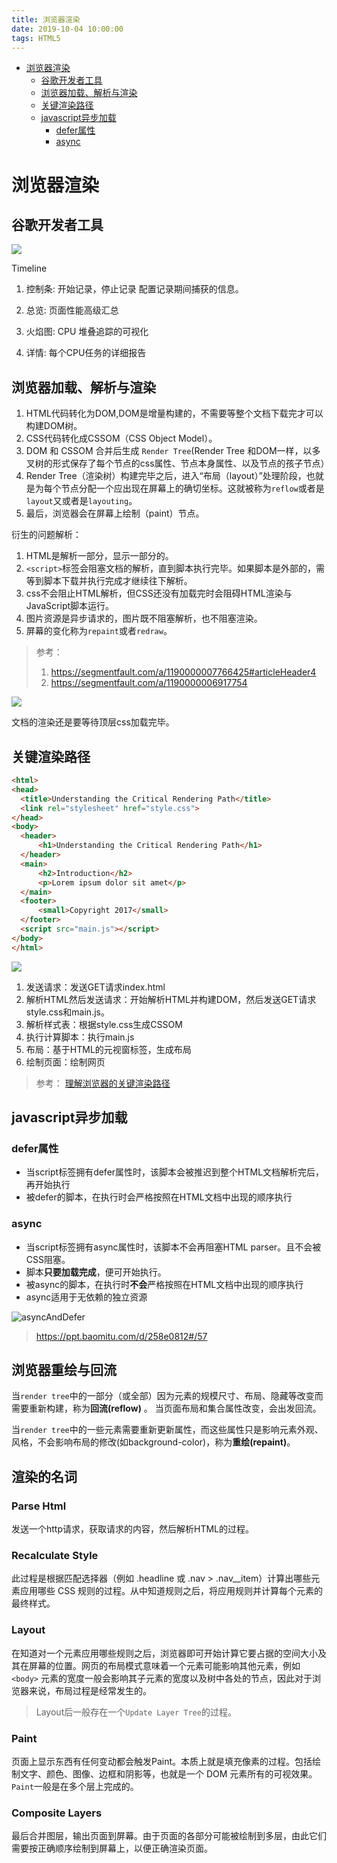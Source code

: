 ```yaml
---
title: 浏览器渲染
date: 2019-10-04 10:00:00
tags: HTML5
---
```


<!-- toc orderedList:0 depthFrom:1 depthTo:6 -->

- [浏览器渲染](#浏览器渲染)
  - [谷歌开发者工具](#谷歌开发者工具)
  - [浏览器加载、解析与渲染](#浏览器加载-解析与渲染)
  - [关键渲染路径](#关键渲染路径)
  - [javascript异步加载](#javascript异步加载)
    - [defer属性](#defer属性)
    - [async](#async)

<!-- tocstop -->

# 浏览器渲染

## 谷歌开发者工具

![](C:/Users/Administrator/Desktop/My-study-records-master/HTML5/img/%E6%B5%8F%E8%A7%88%E5%99%A8%E6%B8%B2%E6%9F%93.jpg)

Timeline

1. 控制条:
   开始记录，停止记录
   配置记录期间捕获的信息。

1. 总览:
   页面性能高级汇总

1. 火焰图:
   CPU 堆叠追踪的可视化

1. 详情:
   每个CPU任务的详细报告

## 浏览器加载、解析与渲染

1. HTML代码转化为DOM,DOM是增量构建的，不需要等整个文档下载完才可以构建DOM树。
2. CSS代码转化成CSSOM（CSS Object Model）。
3. DOM 和 CSSOM 合并后生成 `Render Tree`(Render Tree 和DOM一样，以多叉树的形式保存了每个节点的css属性、节点本身属性、以及节点的孩子节点）
4. Render Tree（渲染树）构建完毕之后，进入“布局（layout）”处理阶段，也就是为每个节点分配一个应出现在屏幕上的确切坐标。这就被称为`reflow`或者是`layout`又或者是`layouting`。
5. 最后，浏览器会在屏幕上绘制（paint）节点。

衍生的问题解析：

1. HTML是解析一部分，显示一部分的。
2. `<script>`标签会阻塞文档的解析，直到脚本执行完毕。如果脚本是外部的，需等到脚本下载并执行完成才继续往下解析。
3. css不会阻止HTML解析，但CSS还没有加载完时会阻碍HTML渲染与JavaScript脚本运行。
4. 图片资源是异步请求的，图片既不阻塞解析，也不阻塞渲染。
5. 屏幕的变化称为`repaint`或者`redraw`。

> 参考：
>
> 1. https://segmentfault.com/a/1190000007766425#articleHeader4
> 2. https://segmentfault.com/a/1190000006917754

![](C:/Users/Administrator/Desktop/My-study-records-master/HTML5/img/%E6%B5%8F%E8%A7%88%E5%99%A8%E6%B8%B2%E6%9F%93_2.jpg)

文档的渲染还是要等待顶层css加载完毕。

## 关键渲染路径

```html
<html>
<head>
  <title>Understanding the Critical Rendering Path</title>
  <link rel="stylesheet" href="style.css">
</head>
<body>
  <header>
      <h1>Understanding the Critical Rendering Path</h1>
  </header>
  <main>
      <h2>Introduction</h2>
      <p>Lorem ipsum dolor sit amet</p>
  </main>
  <footer>
      <small>Copyright 2017</small>
  </footer>
  <script src="main.js"></script>
</body>
</html>
```

![](C:/Users/Administrator/Desktop/My-study-records-master/HTML5/img/%E6%B5%8F%E8%A7%88%E5%99%A8%E6%B8%B2%E6%9F%93_3.jpg)

1. 发送请求：发送GET请求index.html
2. 解析HTML然后发送请求：开始解析HTML并构建DOM，然后发送GET请求style.css和main.js。
3. 解析样式表：根据style.css生成CSSOM
4. 执行计算脚本：执行main.js
5. 布局：基于HTML的元视窗标签，生成布局
6. 绘制页面：绘制网页

> 参考：
> [理解浏览器的关键渲染路径]( https://github.com/lx7575000/Translation/blob/master/%EF%BC%88%E8%AF%91%EF%BC%89%E7%90%86%E8%A7%A3%E6%B5%8F%E8%A7%88%E5%99%A8%E7%9A%84%E5%85%B3%E9%94%AE%E6%B8%B2%E6%9F%93%E8%B7%AF%E5%BE%84/%EF%BC%88%E8%AF%91%EF%BC%89%E7%90%86%E8%A7%A3%E6%B5%8F%E8%A7%88%E5%99%A8%E7%9A%84%E5%85%B3%E9%94%AE%E6%B8%B2%E6%9F%93%E8%B7%AF%E5%BE%84.md)

## javascript异步加载

### defer属性

- 当script标签拥有defer属性时，该脚本会被推迟到整个HTML文档解析完后，再开始执行
- 被defer的脚本，在执行时会严格按照在HTML文档中出现的顺序执行

### async

- 当script标签拥有async属性时，该脚本不会再阻塞HTML parser。且不会被CSS阻塞。
- 脚本**只要加载完成**，便可开始执行。
- 被async的脚本，在执行时**不会**严格按照在HTML文档中出现的顺序执行
- async适用于无依赖的独立资源

![asyncAndDefer](C:/Users/Administrator/Desktop/My-study-records-master/HTML5/img/asyncAndDefer.jpg)

> <https://ppt.baomitu.com/d/258e0812#/57>

## 浏览器重绘与回流

当`render tree`中的一部分（或全部）因为元素的规模尺寸、布局、隐藏等改变而需要重新构建，称为**回流(reflow)** 。
当页面布局和集合属性改变，会出发回流。

当`render tree`中的一些元素需要重新更新属性，而这些属性只是影响元素外观、风格，不会影响布局的修改(如background-color)，称为**重绘(repaint)**。

## 渲染的名词

### Parse Html

发送一个http请求，获取请求的内容，然后解析HTML的过程。

### Recalculate Style

此过程是根据匹配选择器（例如 .headline 或 .nav > .nav__item）计算出哪些元素应用哪些 CSS 规则的过程。从中知道规则之后，将应用规则并计算每个元素的最终样式。

### Layout

在知道对一个元素应用哪些规则之后，浏览器即可开始计算它要占据的空间大小及其在屏幕的位置。网页的布局模式意味着一个元素可能影响其他元素，例如 `<body>` 元素的宽度一般会影响其子元素的宽度以及树中各处的节点，因此对于浏览器来说，布局过程是经常发生的。

> Layout后一般存在一个`Update Layer Tree`的过程。

### Paint

页面上显示东西有任何变动都会触发Paint。本质上就是填充像素的过程。包括绘制文字、颜色、图像、边框和阴影等，也就是一个 DOM 元素所有的可视效果。`Paint`一般是在多个层上完成的。

### Composite Layers

最后合并图层，输出页面到屏幕。由于页面的各部分可能被绘制到多层，由此它们需要按正确顺序绘制到屏幕上，以便正确渲染页面。